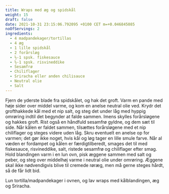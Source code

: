 ```yaml
---
title: Wraps med æg og spidskål
weight: 15
draft: false
date: 2021-10-31 23:15:06.792095 +0100 CET m=+0.046845085
noOfServings: 2
ingredients:
  - 4 madpandekager/tortillas
  - 4 æg
  - 1 lille spidskål
  - 2 forårsløg
  - ½-1 spsk. fiskesauce
  - ½-1 spsk. risvineddike
  - Sesamfrø
  - Chiliflager
  - Sriracha eller anden chilisauce
  - Neutral olie
  - Salt
---
```




Fjern de yderste blade fra spidskålet, og hak det groft. Varm en pande
med høje sider over middel varme, og kom en anelse neutral olie ved.
Krydr det grofthakkede kål med et nip salt, og steg det under låg med
hyppig omrøring indtil det begynder at falde sammen. Imens skylles
forårsløgene og hakkes groft. Rist også en håndfuld sesamfrø gyldne, og
dem sæt til side. Når kålen er faldet sammen, tilsættes forårsløgene med
et nip chiliflager og steges videre uden låg. Skru eventuelt en anelse
op for varmen; det gør ikke noget, hvis kål og løg tager en lille smule
farve. Når al væden er fordampet og kålen er færdigtilberedt, smages det
til med fiskesauce, risvineddike, salt, ristede sesamfrø og chiliflager
efter smag. Hold blandingen varm i en lun ovn, pisk æggene sammen med
salt og peber, og steg over middelhøj varme i neutral olie under
omrøring. Æggene skal ikke nødvendigvis blive til cremede røræg, men må
gerne steges hårdt, så de får lidt bid.

Lun tortilla/madpandekager i ovnen, og lav wraps med kålblandingen, æg
og Sriracha.

